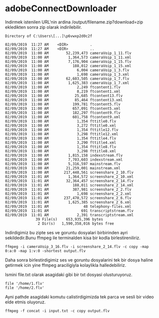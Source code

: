 # adobeConnectDownloader

Indirmek istenilen URL'nin ardina /output/filename.zip?download=zip ekledikten sonra zip olarak indirilebilir.
```
Directory of C:\Users\[...]\p6vwxp2d0c2f

02/09/2019  11:27 AM    <DIR>          .
02/09/2019  11:27 AM    <DIR>          ..
02/09/2019  11:00 AM        52,239,473 cameraVoip_1_11.flv
02/09/2019  11:00 AM         1,364,573 cameraVoip_1_11.xml
02/09/2019  11:00 AM         7,176,904 cameraVoip_1_15.flv
02/09/2019  11:00 AM           188,012 cameraVoip_1_15.xml
02/09/2019  11:00 AM             6,004 cameraVoip_1_3.flv
02/09/2019  11:00 AM             1,698 cameraVoip_1_3.xml
02/09/2019  11:00 AM        62,603,505 cameraVoip_1_7.flv
02/09/2019  11:00 AM         1,625,383 cameraVoip_1_7.xml
02/09/2019  11:00 AM             2,249 ftcontent1.flv
02/09/2019  11:00 AM             8,219 ftcontent1.xml
02/09/2019  11:00 AM            25,685 ftcontent13.flv
02/09/2019  11:00 AM            85,464 ftcontent13.xml
02/09/2019  11:00 AM           199,781 ftcontent5.flv
02/09/2019  11:00 AM           657,091 ftcontent5.xml
02/09/2019  11:00 AM           182,297 ftcontent9.flv
02/09/2019  11:00 AM           601,758 ftcontent9.xml
02/09/2019  11:00 AM             1,354 fttitle0.flv
02/09/2019  11:00 AM             3,272 fttitle0.xml
02/09/2019  11:00 AM             1,354 fttitle12.flv
02/09/2019  11:00 AM             3,298 fttitle12.xml
02/09/2019  11:00 AM             1,354 fttitle4.flv
02/09/2019  11:00 AM             3,290 fttitle4.xml
02/09/2019  11:00 AM             1,354 fttitle8.flv
02/09/2019  11:00 AM             3,298 fttitle8.xml
02/09/2019  11:00 AM         1,815,158 indexstream.flv
02/09/2019  11:00 AM         7,703,603 indexstream.xml
02/09/2019  11:00 AM         5,316,597 mainstream.flv
02/09/2019  11:00 AM        21,259,001 mainstream.xml
02/09/2019  11:00 AM       217,448,561 screenshare_2_10.flv
02/09/2019  11:01 AM         1,364,572 screenshare_2_10.xml
02/09/2019  11:01 AM        32,364,457 screenshare_2_14.flv
02/09/2019  11:01 AM           188,011 screenshare_2_14.xml
02/09/2019  11:01 AM           387,981 screenshare_2_2.flv
02/09/2019  11:01 AM             1,698 screenshare_2_2.xml
02/09/2019  11:01 AM       237,470,572 screenshare_2_6.flv
02/09/2019  11:01 AM         1,625,385 screenshare_2_6.xml
02/09/2019  11:01 AM                48 telephony-files.xml
02/09/2019  11:01 AM               691 transcriptstream.flv
02/09/2019  11:01 AM             2,391 transcriptstream.xml
              39 File(s)    653,935,396 bytes
               2 Dir(s)   1,590,358,016 bytes free
```  
Indirdigimiz bu zipte ses ve goruntu dosyalari birbirinden ayri sekildedir.Bunu ffmpeg ile terminalden kisa bir kodla birlestireniliriz.
```
ffmpeg -i cameraVoip_3_16.flv -i screenshare_2_14.flv -c copy -map 0:a:0 -map 1:v:0 -shortest output.flv
```
Daha sonra birlestirdigimiz ses ve goruntu dosyalarini tek bir dosya haline getirmek icin yine ffmpeg araciligiyla kolaylikla halledebiliriz.

Ismini file.txt olarak asagidaki gibi bir txt dosyasi olusturuyoruz.
```
file '/home/1.flv'
file '/home/2.flv'
```
Ayni pathde asagidaki komutu calistirdigimizda tek parca ve sesli bir video elde etmis oluyoruz.
```
ffmpeg -f concat -i input.txt -c copy output.flv
```
